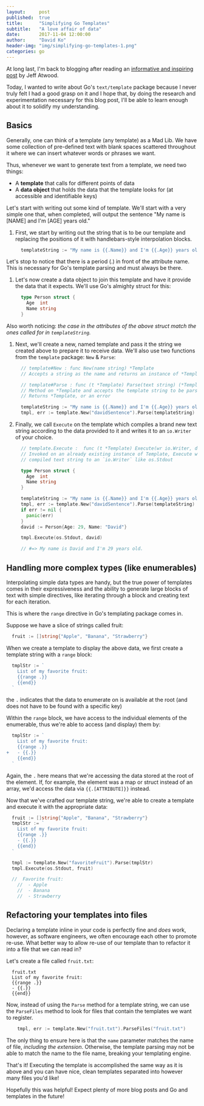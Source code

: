 ```yaml
---
layout:     post
published:  true
title:      "Simplifying Go Templates"
subtitle:   "A love affair of data"
date:       2017-11-04 12:00:00
author:     "David Ko"
header-img: "img/simplifying-go-templates-1.png"
categories: go
---
```


At long last, I'm back to blogging after reading an
[informative and inspiring post](https://blog.codinghorror.com/how-to-achieve-ultimate-blog-success-in-one-easy-step/)
by Jeff Atwood.

Today, I wanted to write about Go's `text/template` package because I never truly felt
I had a good grasp on it and I hope that, by doing the research and experimentation
necessary for this blog post, I'll be able to learn enough about it to solidify
my understanding.

## Basics

Generally, one can think of a template (any template) as a Mad Lib. We have some
collection of pre-defined text with blank spaces scattered throughout it where we
can insert whatever words or phrases we want.

Thus, whenever we want to generate text from a template, we need two things:
  * A __template__ that calls for different points of data
  * A __data object__ that holds the data that the template looks for (at accessible and identifiable keys)

Let's start with writing out some kind of template. We'll start with a very simple one that,
when completed, will output the sentence "My name is [NAME] and I'm [AGE] years old."

1. First, we start by writing out the string that is to be our template and replacing
the positions of it with handlebars-style interpolation blocks.
    ```go
      templateString := "My name is {{.Name}} and I'm {{.Age}} years old."
    ```
Let's stop to notice that there is a period (.) in front of the attribute name.
This is necessary for Go's template parsing and must always be there.

1. Let's now create a data object to join this template and have it provide the data
that it expects. We'll use Go's almighty struct for this:
    ```go
      type Person struct {
        Age  int
        Name string
      }
    ```
Also worth noticing: *the case in the attributes of the above struct match the ones
called for in `templateString`.*

1. Next, we'll create a new, named template and pass it the string we created above
to prepare it to receive data. We'll also use two functions from the `template`
package: `New` & `Parse`:
    ```go
      // template#New : func New(name string) *Template
      // Accepts a string as the name and returns an instance of *Template

      // template#Parse : func (t *Template) Parse(text string) (*Template, error)
      // Method on *Template and accepts the template string to be parsed
      // Returns *Template, or an error

      templateString := "My name is {{.Name}} and I'm {{.Age}} years old."
      tmpl, err := template.New("davidSentence").Parse(templateString)
    ```
1. Finally, we call `Execute` on the template which compiles a brand new text string
according to the data provided to it and writes it to an `io.Writer` of your choice.
    ```go
      // template.Execute :  func (t *Template) Execute(wr io.Writer, data interface{}) error
      // Invoked on an already existing instance of Template, Execute writes a fully
      // compiled text string to an `io.Writer` like os.Stdout

      type Person struct {
        Age  int
        Name string
      }

      templateString := "My name is {{.Name}} and I'm {{.Age}} years old."
      tmpl, err := template.New("davidSentence").Parse(templateString)
      if err != nil {
        panic(err)
      }
      david := Person{Age: 29, Name: "David"}

      tmpl.Execute(os.Stdout, david)

      // #=> My name is David and I'm 29 years old.
    ```

## Handling more complex types (like enumerables)
Interpolating simple data types are handy, but the true power of templates comes
in their expressiveness and the ability to generate large blocks of text with simple
directives, like iterating through a block and creating text for each iteration.

This is where the `range` directive in Go's templating package comes in.

Suppose we have a slice of strings called fruit:
```go
  fruit := []string{"Apple", "Banana", "Strawberry"}
```

When we create a template to display the above data, we first create a template string
with a `range` block:
```go
  tmplStr := `
    List of my favorite fruit:
    {{range .}}
    {{end}}
  `
```
the `.` indicates that the data to enumerate on is available at the root (and
does not have to be found with a specific key)

Within the `range` block, we have access to the individual elements of the enumerable,
thus we're able to access (and display) them by:
```go
  tmplStr := `
    List of my favorite fruit:
    {{range .}}
+   - {{.}}
    {{end}}
  `
```
Again, the `.` here means that we're accessing the data stored at the root of the
element. If, for example, the element was a map or struct instead of an array,
we'd access the data via `{{.[ATTRIBUTE]}}` instead.

Now that we've crafted our template string, we're able to create a template
and execute it with the appropriate data:

```go
  fruit := []string{"Apple", "Banana", "Strawberry"}
  tmplStr := `
    List of my favorite fruit:
    {{range .}}
    - {{.}}
    {{end}}
  `

  tmpl := template.New("favoriteFruit").Parse(tmplStr)
  tmpl.Execute(os.Stdout, fruit)

  //  Favorite fruit:
	//	- Apple
	//	- Banana
	//	- Strawberry
```

## Refactoring your templates into files
Declaring a template inline in your code is perfectly fine and *does* work,
however, as software engineers, we often encourage each other to promote re-use.
What better way to allow re-use of our template than to refactor it into a file
that we can read in?

Let's create a file called `fruit.txt`:
```
  fruit.txt
  List of my favorite fruit:
  {{range .}}
  - {{.}}
  {{end}}
```

Now, instead of using the `Parse` method for a template string, we can use the
`ParseFiles` method to look for files that contain the templates we want to
register.
```go
	tmpl, err := template.New("fruit.txt").ParseFiles("fruit.txt")
```
The only thing to ensure here is that the `name` parameter matches the name of
file, *including the extension*. Otherwise, the template parsing may not be
able to match the name to the file name, breaking your templating engine.

That's it! Executing the template is accomplished the same way as it is above
and you can have nice, clean templates separated into however many files you'd
like!

Hopefully this was helpful! Expect plenty of more blog posts and Go and
templates in the future!
